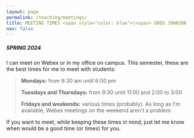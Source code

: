 ```yaml
---
layout: page
permalink: /teaching/meetings/
title: MEETING TIMES <span style="color: blue">|<span> GREG JOHNSON
nav: false
---
```


##### SPRING 2024

I can meet on Webex or in my office on campus. This semester, these are the best times for me to meet with students:

>**Mondays:** from 9:30 am until 6:00 pm
>
>**Tuesdays and Thursdays:** from 9:30 until 11:00 and 2:00 to 3:00 
>
>**Fridays and weekends:** various times (probably). As long as I'm available, Webex meetings on the weekend aren't a problem. 

If you want to meet, while keeping these times in mind, just let me know when would be a good time (or times) for you.